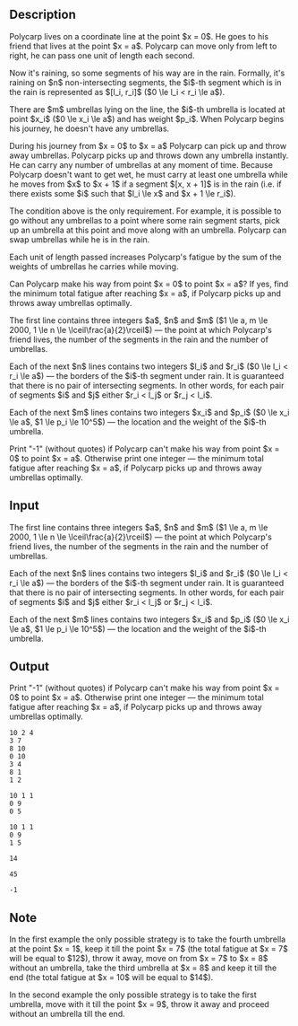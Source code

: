 ## Description

<div><p>Polycarp lives on a coordinate line at the point $x = 0$. He goes to his friend that lives at the point $x = a$. Polycarp can move only from left to right, he can pass one unit of length each second.</p><p>Now it's raining, so some segments of his way are in the rain. Formally, it's raining on $n$ non-intersecting segments, the $i$-th segment which is in the rain is represented as $[l_i, r_i]$ ($0 \le l_i &lt; r_i \le a$).</p><p>There are $m$ umbrellas lying on the line, the $i$-th umbrella is located at point $x_i$ ($0 \le x_i \le a$) and has weight $p_i$. When Polycarp begins his journey, he doesn't have any umbrellas.</p><p>During his journey from $x = 0$ to $x = a$ Polycarp can pick up and throw away umbrellas. Polycarp picks up and throws down any umbrella instantly. He can carry any number of umbrellas at any moment of time. Because Polycarp doesn't want to get wet, he must carry at least one umbrella while he moves from $x$ to $x + 1$ if a segment $[x, x + 1]$ is in the rain (i.e. if there exists some $i$ such that $l_i \le x$ and $x + 1 \le r_i$).</p><p>The condition above is the only requirement. For example, it is possible to go without any umbrellas to a point where some rain segment starts, pick up an umbrella at this point and move along with an umbrella. Polycarp can swap umbrellas while he is in the rain.</p><p>Each unit of length passed increases Polycarp's fatigue by the sum of the weights of umbrellas he carries while moving.</p><p>Can Polycarp make his way from point $x = 0$ to point $x = a$? If yes, find the minimum total fatigue after reaching $x = a$, if Polycarp picks up and throws away umbrellas optimally.</p></div><div class="input-specification"><p>The first line contains three integers $a$, $n$ and $m$ ($1 \le a, m \le 2000, 1 \le n \le \lceil\frac{a}{2}\rceil$) — the point at which Polycarp's friend lives, the number of the segments in the rain and the number of umbrellas.</p><p>Each of the next $n$ lines contains two integers $l_i$ and $r_i$ ($0 \le l_i &lt; r_i \le a$) — the borders of the $i$-th segment under rain. <span class="tex-font-style-bf">It is guaranteed that there is no pair of intersecting segments</span>. In other words, for each pair of segments $i$ and $j$ either $r_i &lt; l_j$ or $r_j &lt; l_i$.</p><p>Each of the next $m$ lines contains two integers $x_i$ and $p_i$ ($0 \le x_i \le a$, $1 \le p_i \le 10^5$) — the location and the weight of the $i$-th umbrella.</p></div><div class="output-specification"><p>Print "<span class="tex-font-style-tt">-1</span>" (without quotes) if Polycarp can't make his way from point $x = 0$ to point $x = a$. Otherwise print one integer — the minimum total fatigue after reaching $x = a$, if Polycarp picks up and throws away umbrellas optimally.</p></div>

## Input

<p>The first line contains three integers $a$, $n$ and $m$ ($1 \le a, m \le 2000, 1 \le n \le \lceil\frac{a}{2}\rceil$) — the point at which Polycarp's friend lives, the number of the segments in the rain and the number of umbrellas.</p><p>Each of the next $n$ lines contains two integers $l_i$ and $r_i$ ($0 \le l_i &lt; r_i \le a$) — the borders of the $i$-th segment under rain. <span class="tex-font-style-bf">It is guaranteed that there is no pair of intersecting segments</span>. In other words, for each pair of segments $i$ and $j$ either $r_i &lt; l_j$ or $r_j &lt; l_i$.</p><p>Each of the next $m$ lines contains two integers $x_i$ and $p_i$ ($0 \le x_i \le a$, $1 \le p_i \le 10^5$) — the location and the weight of the $i$-th umbrella.</p>

## Output

<p>Print "<span class="tex-font-style-tt">-1</span>" (without quotes) if Polycarp can't make his way from point $x = 0$ to point $x = a$. Otherwise print one integer — the minimum total fatigue after reaching $x = a$, if Polycarp picks up and throws away umbrellas optimally.</p>





```input1
10 2 4
3 7
8 10
0 10
3 4
8 1
1 2

```




```input2
10 1 1
0 9
0 5

```




```input3
10 1 1
0 9
1 5

```




```output1
14

```




```output2
45

```




```output3
-1

```



## Note

<p>In the first example the only possible strategy is to take the fourth umbrella at the point $x = 1$, keep it till the point $x = 7$ (the total fatigue at $x = 7$ will be equal to $12$), throw it away, move on from $x = 7$ to $x = 8$ without an umbrella, take the third umbrella at $x = 8$ and keep it till the end (the total fatigue at $x = 10$ will be equal to $14$). </p><p>In the second example the only possible strategy is to take the first umbrella, move with it till the point $x = 9$, throw it away and proceed without an umbrella till the end.</p>
